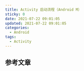 ```yaml
---
title: Activity 启动流程（Android M）
sticky: 0
date: 2021-07-22 09:01:05
updated: 2021-07-22 09:01:05
categories:
  - Android
tags:
  - Activity
---
```








## 参考文章

